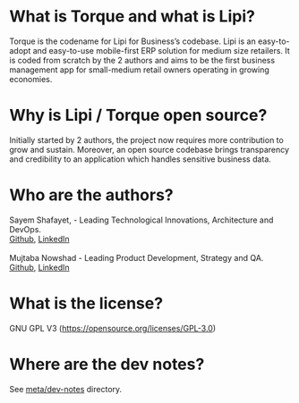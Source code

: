 # What is Torque and what is Lipi?

Torque is the codename for Lipi for Business’s codebase. Lipi is an easy-to-adopt and easy-to-use mobile-first ERP solution for medium size retailers. It is coded from scratch by the 2 authors and aims to be the first business management app for small-medium retail owners operating in growing economies.

# Why is Lipi / Torque open source?

Initially started by 2 authors, the project now requires more contribution to grow and sustain. Moreover, an open source codebase brings transparency and credibility to an application which handles sensitive business data. 

# Who are the authors? 
Sayem Shafayet, - Leading Technological Innovations, Architecture and DevOps.<br>
[Github](https://github.com/iShafayet), [LinkedIn](https://www.linkedin.com/in/sayemshafayet/)
<br><br>
Mujtaba Nowshad - Leading Product Development, Strategy and QA.<br>
[Github](https://github.com/iLGunners), [LinkedIn](https://www.linkedin.com/in/mujtabanowshad/)

# What is the license? 
GNU GPL V3 (https://opensource.org/licenses/GPL-3.0)

# Where are the dev notes?
See [meta/dev-notes](meta/dev-notes/README.md) directory.
